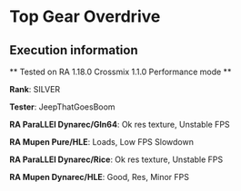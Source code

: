 # Top Gear Overdrive 

## Execution information

** Tested on RA 1.18.0 Crossmix 1.1.0 Performance mode **

**Rank**: SILVER

**Tester**: JeepThatGoesBoom


**RA ParaLLEl Dynarec/Gln64**: Ok res texture, Unstable FPS

**RA Mupen Pure/HLE**: Loads, Low FPS Slowdown

**RA ParaLLEl Dynarec/Rice**: Ok res texture, Unstable FPS

**RA Mupen Dynarec/HLE**: Good, Res, Minor FPS